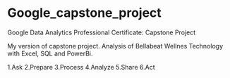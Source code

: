 # Google_capstone_project
Google Data Analytics Professional Certificate: Capstone Project


  My version of capstone project.
  Analysis of Bellabeat Wellnes Technology with Excel, SQL and PowerBi.
  


1.Ask
2.Prepare
3.Process
4.Analyze
5.Share
6.Act
